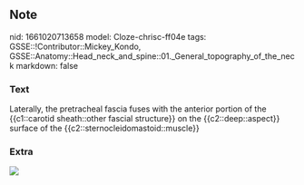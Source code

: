 ## Note
nid: 1661020713658
model: Cloze-chrisc-ff04e
tags: GSSE::!Contributor::Mickey_Kondo, GSSE::Anatomy::Head_neck_and_spine::01._General_topography_of_the_neck
markdown: false

### Text
Laterally, the pretracheal fascia fuses with the anterior portion of the {{c1::carotid sheath::other fascial structure}} on the {{c2::deep::aspect}} surface of the {{c2::sternocleidomastoid::muscle}}

### Extra
<img src="p05f003a.gif">
